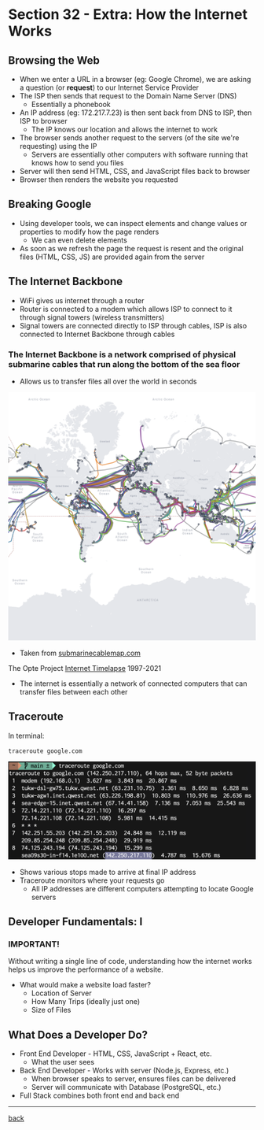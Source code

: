 # Section 32 - Extra: How the Internet Works

## Browsing the Web

- When we enter a URL in a browser (eg: Google Chrome), we are asking a question (or **request**) to our Internet Service Provider
- The ISP then sends that request to the Domain Name Server (DNS)
  - Essentially a phonebook
- An IP address (eg: 172.217.7.23) is then sent back from DNS to ISP, then ISP to browser
  - The IP knows our location and allows the internet to work
- The browser sends another request to the servers (of the site we're requesting) using the IP
  - Servers are essentially other computers with software running that knows how to send you files
- Server will then send HTML, CSS, and JavaScript files back to browser
- Browser then renders the website you requested

## Breaking Google

- Using developer tools, we can inspect elements and change values or properties to modify how the page renders
  - We can even delete elements
- As soon as we refresh the page the request is resent and the original files (HTML, CSS, JS) are provided again from the server

## The Internet Backbone

- WiFi gives us internet through a router
- Router is connected to a modem which allows ISP to connect to it through signal towers (wireless transmitters)
- Signal towers are connected directly to ISP through cables, ISP is also connected to Internet Backbone through cables

### The Internet Backbone is a network comprised of physical submarine cables that run along the bottom of the sea floor

- Allows us to transfer files all over the world in seconds

<img src="../img/internet-backbone.png" width="900px" alt="Internet Backbone">

- Taken from [submarinecablemap.com](https://www.submarinecablemap.com/)

The Opte Project [Internet Timelapse](https://www.youtube.com/watch?time_continue=57&v=DdaElt6oP6w&feature=emb_title) 1997-2021

- The internet is essentially a network of connected computers that can transfer files between each other

## Traceroute

In terminal:

```pt
traceroute google.com
```

<img src="../img/traceroute.png" width="600px" alt="Traceroute">

- Shows various stops made to arrive at final IP address
- Traceroute monitors where your requests go
  - All IP addresses are different computers attempting to locate Google servers

## Developer Fundamentals: I

### **IMPORTANT!**

Without writing a single line of code, understanding how the internet works helps us improve the performance of a website.

- What would make a website load faster?
  - Location of Server
  - How Many Trips (ideally just one)
  - Size of Files

## What Does a Developer Do?

- Front End Developer - HTML, CSS, JavaScript + React, etc.
  - What the user sees
- Back End Developer - Works with server (Node.js, Express, etc.)
  - When browser speaks to server, ensures files can be delivered
  - Server will communicate with Database (PostgreSQL, etc.)
- Full Stack combines both front end and back end

- - -

[back](../README.md)
